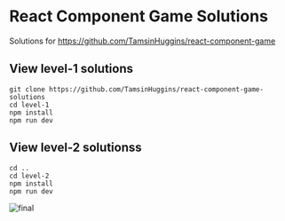 # React Component Game Solutions

Solutions for https://github.com/TamsinHuggins/react-component-game



## View level-1 solutions

```
git clone https://github.com/TamsinHuggins/react-component-game-solutions
cd level-1
npm install
npm run dev
```

## View level-2 solutionss

```
cd ..
cd level-2
npm install
npm run dev
```


![final](https://github.com/user-attachments/assets/6069681b-3b67-49d2-8954-815cd81a3654)

